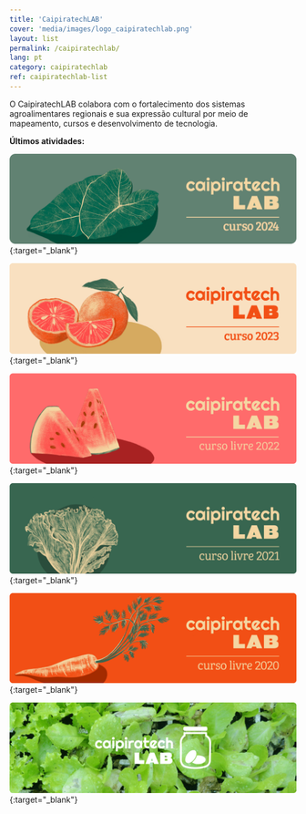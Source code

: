 ```yaml
---
title: 'CaipiratechLAB'
cover: 'media/images/logo_caipiratechlab.png'
layout: list
permalink: /caipiratechlab/
lang: pt
category: caipiratechlab
ref: caipiratechlab-list
---
```

  
O CaipiratechLAB colabora com o fortalecimento dos sistemas agroalimentares regionais e sua expressão cultural por meio de mapeamento, cursos e desenvolvimento de tecnologia.  

**Últimos atividades:**

[![Banner Curso CaipiratechLAB 2024](/media/images/Banner_Curso_CaipiratechLAB2024.png)](/caipiratechlab2024/){:target="_blank"}

[![Banner Curso CaipiratechLAB 2023](/media/images/Banner_Curso_CaipiratechLAB2023.png)](/caipiratechlab2023/){:target="_blank"}

[![Banner Curso CaipiratechLAB 2022](/media/images/banner_caipiratechlab_curso2022.png)](https://silo.org.br/caipiratechlab2022/){:target="_blank"}

[![Banner Curso CaipiratechLAB 2021](/media/images/c21_cursolivre_banner.png)](https://silo.org.br/caipiratechlab2021/){:target="_blank"}

[![Banner Curso CaipiratechLAB 2020](/media/images/c20_cursolivre_banner.png)](https://silo.org.br/caipiratechlab2020/){:target="_blank"}
  
[![Banner Flicker CaipiratechLAB](/media/images/caipiratechlab_1.png)](https://www.flickr.com/photos/151197945@N07/albums/72157679168514796){:target="_blank"}
